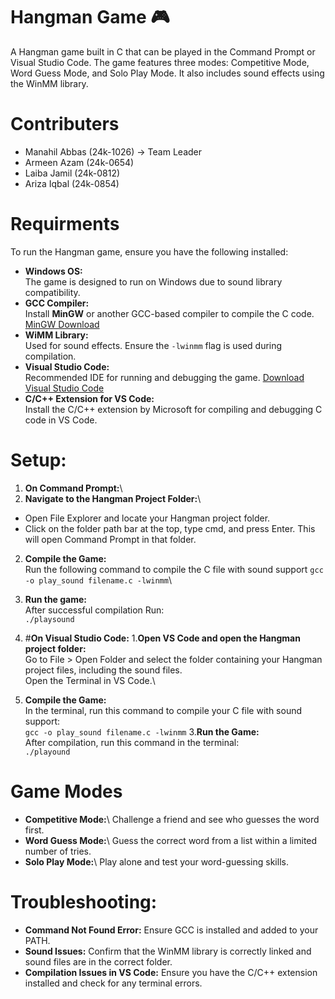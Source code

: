 # **Hangman Game** 🎮
A Hangman game built in C that can be played in the Command Prompt or Visual Studio Code. The game features three modes: Competitive Mode, Word Guess Mode, and Solo Play Mode. It also includes sound effects using the WinMM library.
# Contributers
+ Manahil Abbas (24k-1026) -> Team Leader 
+ Armeen Azam (24k-0654)
+ Laiba Jamil (24k-0812)
+ Ariza Iqbal (24k-0854)
# Requirments
To run the Hangman game, ensure you have the following installed:
+ **Windows OS:**\
  The game is designed to run on Windows due to sound library compatibility.
+  **GCC Compiler:**\
  Install **MinGW** or another GCC-based compiler to compile the C code.
  [MinGW Download](https://sourceforge.net/projects/mingw/)
+  **WiMM Library:**\
  Used for sound effects. Ensure the `-lwinmm` flag is used during compilation.
+  **Visual Studio Code:**\
  Recommended IDE for running and debugging the game.
  [Download Visual Studio Code](https://code.visualstudio.com/download)
+  **C/C++ Extension for VS Code:**\
  Install the C/C++ extension by Microsoft for compiling and debugging C code in VS Code.

# Setup:
1. **On Command Prompt:**\
  1. **Navigate to the Hangman Project Folder:**\
  + Open File Explorer and locate your Hangman project folder.
  + Click on the folder path bar at the top, type cmd, and press Enter. This will open Command Prompt in that folder.

 2. **Compile the Game:**\
     Run the following command to compile the C file with sound support
     `gcc -o play_sound filename.c -lwinmm`\
 3. **Run the game:**\
    After successful compilation Run:\
     `./playsound`

2. #**On Visual Studio Code:**
  1.**Open VS Code and open the Hangman project folder:**\
    Go to File > Open Folder and select the folder containing your Hangman project files, including the sound files.\
    Open the Terminal in VS Code.\
2. **Compile the Game:**\
    In the terminal, run this command to compile your C file with sound support:\
   `gcc -o play_sound filename.c -lwinmm`
3.**Run the Game:**\
    After compilation, run this command in the terminal:\
   `./playound`
# Game Modes
+ **Competitive Mode:**\ Challenge a friend and see who guesses the word first.
+ **Word Guess Mode:**\ Guess the correct word from a list within a limited number of tries.
+ **Solo Play Mode:**\ Play alone and test your word-guessing skills.
# Troubleshooting:
+ **Command Not Found Error:** Ensure GCC is installed and added to your PATH.
+ **Sound Issues:** Confirm that the WinMM library is correctly linked and sound files are in the correct folder.
+ **Compilation Issues in VS Code:** Ensure you have the C/C++ extension installed and check for any terminal errors.






